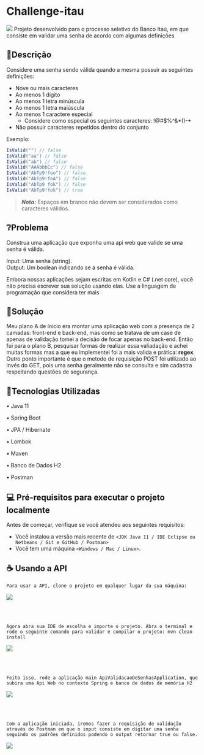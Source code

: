 # Challenge-itau
<img src="https://i.imgur.com/Dsf5i8E.png">
Projeto desenvolvido para o processo seletivo do Banco Itaú, em que consiste em validar uma senha de acordo com algumas definições

## 📝Descrição
Considere uma senha sendo válida quando a mesma possuir as seguintes definições:

- Nove ou mais caracteres
- Ao menos 1 dígito
- Ao menos 1 letra minúscula
- Ao menos 1 letra maiúscula
- Ao menos 1 caractere especial
  - Considere como especial os seguintes caracteres: !@#$%^&*()-+
- Não possuir caracteres repetidos dentro do conjunto

Exemplo:  

```c#
IsValid("") // false  
IsValid("aa") // false  
IsValid("ab") // false  
IsValid("AAAbbbCc") // false  
IsValid("AbTp9!foo") // false  
IsValid("AbTp9!foA") // false
IsValid("AbTp9 fok") // false
IsValid("AbTp9!fok") // true
```

> **_Nota:_**  Espaços em branco não devem ser considerados como caracteres válidos.

## ❔Problema

Construa uma aplicação que exponha uma api web que valide se uma senha é válida.

Input: Uma senha (string).  
Output: Um boolean indicando se a senha é válida.

Embora nossas aplicações sejam escritas em Kotlin e C# (.net core), você não precisa escrever sua solução usando elas. Use a linguagem de programação que considera ter mais 

## 🎯Solução
Meu plano A de ínicio era montar uma aplicação web com a presença de 2 camadas: front-end e back-end, mas como se tratava de um case de apenas de validação tomei a decisão de focar apenas no back-end. Então fui para o plano B, pesquisar formas de realizar essa valiadação e achei muitas formas mas a que eu implementei foi a mais valida e prática: <b>regex</b>. Outro ponto importante é que o metodo de requisição POST foi utilizado ao invés do GET, pois uma senha geralmente não se consulta e sim cadastra respeitando questões de segurança.

## 🚀Tecnologias Utilizadas
<p>• Java 11</p>
<p>• Spring Boot</p>
<p>• JPA / Hibernate</p>
<p>• Lombok</p>
<p>• Maven</p>
<p>• Banco de Dados H2</p>
<p>• Postman</p>

## 💻 Pré-requisitos para executar o projeto localmente
Antes de começar, verifique se você atendeu aos seguintes requisitos:
<!---Estes são apenas requisitos de exemplo. Adicionar, duplicar ou remover conforme necessário--->
* Você instalou a versão mais recente de `<JDK Java 11 / IDE Eclipse ou Netbeans / Git e GitHub / Postman>`
* Você tem uma máquina `<Windows / Mac / Linux>`.

## ☕ Usando a API
```
Para usar a API, clone o projeto em qualquer lugar da sua máquina:
```
<img src="https://i.imgur.com/2g5ZNJa.png">

<br><br>

```
Agora abra sua IDE de escolha e importe o projeto. Abra o terminal e rode o seguinte comando para validar e compilar o projeto: mvn clean install
```
<img src="https://i.imgur.com/VfgMK6M.png">

<br><br>


```
Feito isso, rode a aplicação main ApiValidacaoDeSenhasApplication, que subira uma Api Web no contexto Spring e banco de dados de memória H2
```
<img src="https://i.imgur.com/ZuAlzuh.png">

<br><br>


```
Com a aplicação iniciada, iremos fazer a requisição de validação através do Postman em que o input consiste em digitar uma senha seguindo os padrões definidos podendo o output retornar true ou false.
```
<img src="https://i.imgur.com/tJ4K80j.png">
